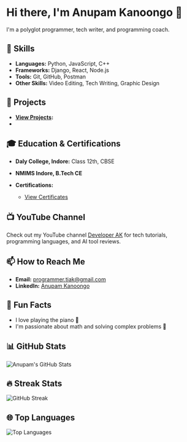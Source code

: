 # Hi there, I'm Anupam Kanoongo 👋

I'm a polyglot programmer, tech writer, and programming coach.

## 🚀 Skills

- **Languages:** Python, JavaScript, C++
- **Frameworks:** Django, React, Node.js
- **Tools:** Git, GitHub, Postman
- **Other Skills:** Video Editing, Tech Writing, Graphic Design

## 🔧 Projects

- **[View Projects](https://anupam1707.github.io/projects):**
- 
## 🎓 Education & Certifications

- **Daly College, Indore:** Class 12th, CBSE
- **NMIMS Indore, B.Tech CE**
  
- **Certifications:**
  - [View Certificates](https://anupam1707.github.io/feathers)

## 📺 YouTube Channel

Check out my YouTube channel [Developer AK](https://www.youtube.com/@developer.anupam) for tech tutorials, programming languages, and AI tool reviews.

## 📫 How to Reach Me

- **Email:** programmer.tiak@gmail.com
- **LinkedIn:** [Anupam Kanoongo](https://www.linkedin.com/in/tiak)

## 🌟 Fun Facts

- I love playing the piano 🎹
- I'm passionate about math and solving complex problems 🔢

## 📊 GitHub Stats

![Anupam's GitHub Stats](https://github-readme-stats.vercel.app/api?username=Anupam1707&show_icons=true&theme=radical)

## 🔥 Streak Stats

![GitHub Streak](https://github-readme-streak-stats.herokuapp.com/?user=Anupam1707&theme=radical)

## 🌐 Top Languages

![Top Languages](https://github-readme-stats.vercel.app/api/top-langs/?username=Anupam1707&layout=compact&theme=radical)

